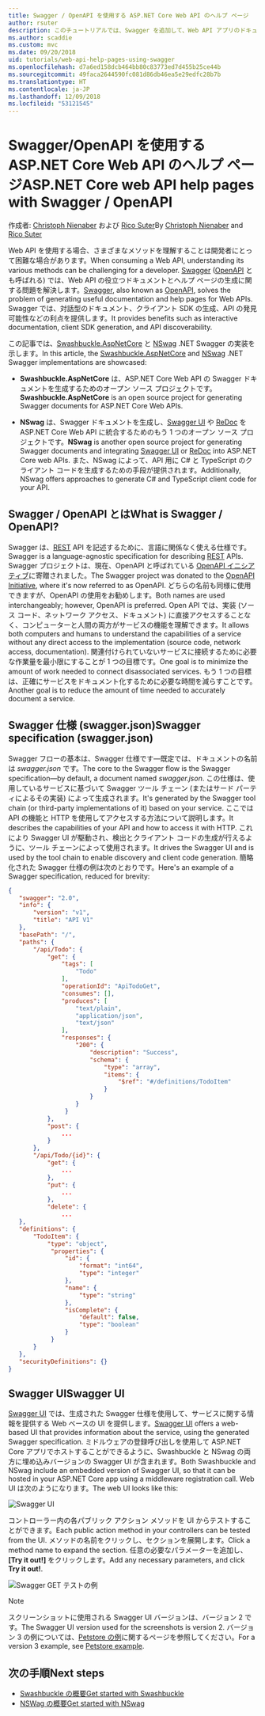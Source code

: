 ```yaml
---
title: Swagger / OpenAPI を使用する ASP.NET Core Web API のヘルプ ページ
author: rsuter
description: このチュートリアルでは、Swagger を追加して、Web API アプリのドキュメントとヘルプ ページを生成する手順を説明します。
ms.author: scaddie
ms.custom: mvc
ms.date: 09/20/2018
uid: tutorials/web-api-help-pages-using-swagger
ms.openlocfilehash: d7a6ed158dcb464bb80c83773ed7d455b25ce44b
ms.sourcegitcommit: 49faca2644590fc081d86db46ea5e29edfc28b7b
ms.translationtype: HT
ms.contentlocale: ja-JP
ms.lasthandoff: 12/09/2018
ms.locfileid: "53121545"
---
```

# <a name="aspnet-core-web-api-help-pages-with-swagger--openapi"></a><span data-ttu-id="8ab73-103">Swagger/OpenAPI を使用する ASP.NET Core Web API のヘルプ ページ</span><span class="sxs-lookup"><span data-stu-id="8ab73-103">ASP.NET Core web API help pages with Swagger / OpenAPI</span></span>

<span data-ttu-id="8ab73-104">作成者: [Christoph Nienaber](https://twitter.com/zuckerthoben) および [Rico Suter](http://rsuter.com)</span><span class="sxs-lookup"><span data-stu-id="8ab73-104">By [Christoph Nienaber](https://twitter.com/zuckerthoben) and [Rico Suter](http://rsuter.com)</span></span>

<span data-ttu-id="8ab73-105">Web API を使用する場合、さまざまなメソッドを理解することは開発者にとって困難な場合があります。</span><span class="sxs-lookup"><span data-stu-id="8ab73-105">When consuming a Web API, understanding its various methods can be challenging for a developer.</span></span> <span data-ttu-id="8ab73-106">[Swagger](https://swagger.io/) ([OpenAPI](https://www.openapis.org/) とも呼ばれる) では、Web API の役立つドキュメントとヘルプ ページの生成に関する問題を解決します。</span><span class="sxs-lookup"><span data-stu-id="8ab73-106">[Swagger](https://swagger.io/), also known as [OpenAPI](https://www.openapis.org/), solves the problem of generating useful documentation and help pages for Web APIs.</span></span> <span data-ttu-id="8ab73-107">Swagger では、対話型のドキュメント、クライアント SDK の生成、API の発見可能性などの利点を提供します。</span><span class="sxs-lookup"><span data-stu-id="8ab73-107">It provides benefits such as interactive documentation, client SDK generation, and API discoverability.</span></span>

<span data-ttu-id="8ab73-108">この記事では、[Swashbuckle.AspNetCore](https://github.com/domaindrivendev/Swashbuckle.AspNetCore) と [NSwag](https://github.com/RSuter/NSwag) .NET Swagger の実装を示します。</span><span class="sxs-lookup"><span data-stu-id="8ab73-108">In this article, the [Swashbuckle.AspNetCore](https://github.com/domaindrivendev/Swashbuckle.AspNetCore) and [NSwag](https://github.com/RSuter/NSwag) .NET Swagger implementations are showcased:</span></span>

* <span data-ttu-id="8ab73-109">**Swashbuckle.AspNetCore** は、ASP.NET Core Web API の Swagger ドキュメントを生成するためのオープン ソース プロジェクトです。</span><span class="sxs-lookup"><span data-stu-id="8ab73-109">**Swashbuckle.AspNetCore** is an open source project for generating Swagger documents for ASP.NET Core Web APIs.</span></span>

* <span data-ttu-id="8ab73-110">**NSwag** は、Swagger ドキュメントを生成し、[Swagger UI](https://swagger.io/swagger-ui/) や [ReDoc](https://github.com/Rebilly/ReDoc) を ASP.NET Core Web API に統合するためのもう 1 つのオープン ソース プロジェクトです。</span><span class="sxs-lookup"><span data-stu-id="8ab73-110">**NSwag** is another open source project for generating Swagger documents and integrating [Swagger UI](https://swagger.io/swagger-ui/) or [ReDoc](https://github.com/Rebilly/ReDoc) into ASP.NET Core web APIs.</span></span> <span data-ttu-id="8ab73-111">また、NSwag によって、API 用に C# と TypeScript のクライアント コードを生成するための手段が提供されます。</span><span class="sxs-lookup"><span data-stu-id="8ab73-111">Additionally, NSwag offers approaches to generate C# and TypeScript client code for your API.</span></span>

## <a name="what-is-swagger--openapi"></a><span data-ttu-id="8ab73-112">Swagger / OpenAPI とは</span><span class="sxs-lookup"><span data-stu-id="8ab73-112">What is Swagger / OpenAPI?</span></span>

<span data-ttu-id="8ab73-113">Swagger は、[REST](https://en.wikipedia.org/wiki/Representational_state_transfer) API を記述するために、言語に関係なく使える仕様です。</span><span class="sxs-lookup"><span data-stu-id="8ab73-113">Swagger is a language-agnostic specification for describing [REST](https://en.wikipedia.org/wiki/Representational_state_transfer) APIs.</span></span> <span data-ttu-id="8ab73-114">Swagger プロジェクトは、現在、OpenAPI と呼ばれている [OpenAPI イニシアティブ](https://www.openapis.org/)に寄贈されました。</span><span class="sxs-lookup"><span data-stu-id="8ab73-114">The Swagger project was donated to the [OpenAPI Initiative](https://www.openapis.org/), where it's now referred to as OpenAPI.</span></span> <span data-ttu-id="8ab73-115">どちらの名前も同様に使用できますが、OpenAPI の使用をお勧めします。</span><span class="sxs-lookup"><span data-stu-id="8ab73-115">Both names are used interchangeably; however, OpenAPI is preferred.</span></span> <span data-ttu-id="8ab73-116">Open API では、実装 (ソース コード、ネットワーク アクセス、ドキュメント) に直接アクセスすることなく、コンピューターと人間の両方がサービスの機能を理解できます。</span><span class="sxs-lookup"><span data-stu-id="8ab73-116">It allows both computers and humans to understand the capabilities of a service without any direct access to the implementation (source code, network access, documentation).</span></span> <span data-ttu-id="8ab73-117">関連付けられていないサービスに接続するために必要な作業量を最小限にすることが 1 つの目標です。</span><span class="sxs-lookup"><span data-stu-id="8ab73-117">One goal is to minimize the amount of work needed to connect disassociated services.</span></span> <span data-ttu-id="8ab73-118">もう 1 つの目標は、正確にサービスをドキュメント化するために必要な時間を減らすことです。</span><span class="sxs-lookup"><span data-stu-id="8ab73-118">Another goal is to reduce the amount of time needed to accurately document a service.</span></span>

## <a name="swagger-specification-swaggerjson"></a><span data-ttu-id="8ab73-119">Swagger 仕様 (swagger.json)</span><span class="sxs-lookup"><span data-stu-id="8ab73-119">Swagger specification (swagger.json)</span></span>

<span data-ttu-id="8ab73-120">Swagger フローの基本は、Swagger 仕様です&mdash;既定では、ドキュメントの名前は *swagger.json* です。</span><span class="sxs-lookup"><span data-stu-id="8ab73-120">The core to the Swagger flow is the Swagger specification&mdash;by default, a document named *swagger.json*.</span></span> <span data-ttu-id="8ab73-121">この仕様は、使用しているサービスに基づいて Swagger ツール チェーン (またはサード パーティによるその実装) によって生成されます。</span><span class="sxs-lookup"><span data-stu-id="8ab73-121">It's generated by the Swagger tool chain (or third-party implementations of it) based on your service.</span></span> <span data-ttu-id="8ab73-122">ここでは API の機能と HTTP を使用してアクセスする方法について説明します。</span><span class="sxs-lookup"><span data-stu-id="8ab73-122">It describes the capabilities of your API and how to access it with HTTP.</span></span> <span data-ttu-id="8ab73-123">これにより Swagger UI が駆動され、検出とクライアント コードの生成が行えるように、ツール チェーンによって使用されます。</span><span class="sxs-lookup"><span data-stu-id="8ab73-123">It drives the Swagger UI and is used by the tool chain to enable discovery and client code generation.</span></span> <span data-ttu-id="8ab73-124">簡略化された Swagger 仕様の例は次のとおりです。</span><span class="sxs-lookup"><span data-stu-id="8ab73-124">Here's an example of a Swagger specification, reduced for brevity:</span></span>

```json
{
   "swagger": "2.0",
   "info": {
       "version": "v1",
       "title": "API V1"
   },
   "basePath": "/",
   "paths": {
       "/api/Todo": {
           "get": {
               "tags": [
                   "Todo"
               ],
               "operationId": "ApiTodoGet",
               "consumes": [],
               "produces": [
                   "text/plain",
                   "application/json",
                   "text/json"
               ],
               "responses": {
                   "200": {
                       "description": "Success",
                       "schema": {
                           "type": "array",
                           "items": {
                               "$ref": "#/definitions/TodoItem"
                           }
                       }
                   }
                }
           },
           "post": {
               ...
           }
       },
       "/api/Todo/{id}": {
           "get": {
               ...
           },
           "put": {
               ...
           },
           "delete": {
               ...
   },
   "definitions": {
       "TodoItem": {
           "type": "object",
            "properties": {
                "id": {
                    "format": "int64",
                    "type": "integer"
                },
                "name": {
                    "type": "string"
                },
                "isComplete": {
                    "default": false,
                    "type": "boolean"
                }
            }
       }
   },
   "securityDefinitions": {}
}
```

## <a name="swagger-ui"></a><span data-ttu-id="8ab73-125">Swagger UI</span><span class="sxs-lookup"><span data-stu-id="8ab73-125">Swagger UI</span></span>

<span data-ttu-id="8ab73-126">[Swagger UI](https://swagger.io/swagger-ui/) では、生成された Swagger 仕様を使用して、サービスに関する情報を提供する Web ベースの UI を提供します。</span><span class="sxs-lookup"><span data-stu-id="8ab73-126">[Swagger UI](https://swagger.io/swagger-ui/) offers a web-based UI that provides information about the service, using the generated Swagger specification.</span></span> <span data-ttu-id="8ab73-127">ミドルウェアの登録呼び出しを使用して ASP.NET Core アプリでホストすることができるように、Swashbuckle と NSwag の両方に埋め込みバージョンの Swagger UI が含まれます。</span><span class="sxs-lookup"><span data-stu-id="8ab73-127">Both Swashbuckle and NSwag include an embedded version of Swagger UI, so that it can be hosted in your ASP.NET Core app using a middleware registration call.</span></span> <span data-ttu-id="8ab73-128">Web UI は次のようになります。</span><span class="sxs-lookup"><span data-stu-id="8ab73-128">The web UI looks like this:</span></span>

![Swagger UI](web-api-help-pages-using-swagger/_static/swagger-ui.png)

<span data-ttu-id="8ab73-130">コントローラー内の各パブリック アクション メソッドを UI からテストすることができます。</span><span class="sxs-lookup"><span data-stu-id="8ab73-130">Each public action method in your controllers can be tested from the UI.</span></span> <span data-ttu-id="8ab73-131">メソッドの名前をクリックし、セクションを展開します。</span><span class="sxs-lookup"><span data-stu-id="8ab73-131">Click a method name to expand the section.</span></span> <span data-ttu-id="8ab73-132">任意の必要なパラメーターを追加し、**[Try it out!]** をクリックします。</span><span class="sxs-lookup"><span data-stu-id="8ab73-132">Add any necessary parameters, and click **Try it out!**.</span></span>

![Swagger GET テストの例](web-api-help-pages-using-swagger/_static/get-try-it-out.png)

> [!NOTE]
> <span data-ttu-id="8ab73-134">スクリーンショットに使用される Swagger UI バージョンは、バージョン 2 です。</span><span class="sxs-lookup"><span data-stu-id="8ab73-134">The Swagger UI version used for the screenshots is version 2.</span></span> <span data-ttu-id="8ab73-135">バージョン 3 の例については、[Petstore の例](http://petstore.swagger.io/)に関するページを参照してください。</span><span class="sxs-lookup"><span data-stu-id="8ab73-135">For a version 3 example, see [Petstore example](http://petstore.swagger.io/).</span></span>

## <a name="next-steps"></a><span data-ttu-id="8ab73-136">次の手順</span><span class="sxs-lookup"><span data-stu-id="8ab73-136">Next steps</span></span>

* [<span data-ttu-id="8ab73-137">Swashbuckle の概要</span><span class="sxs-lookup"><span data-stu-id="8ab73-137">Get started with Swashbuckle</span></span>](xref:tutorials/get-started-with-swashbuckle)
* [<span data-ttu-id="8ab73-138">NSWag の概要</span><span class="sxs-lookup"><span data-stu-id="8ab73-138">Get started with NSwag</span></span>](xref:tutorials/get-started-with-nswag)

